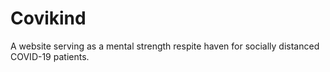 # Covikind
A website serving as a mental strength respite haven for socially distanced COVID-19 patients.
